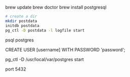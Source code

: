 

brew update
brew doctor 
brew install postgresql


```sh
# create a dir
mkdir postdata
initdb postdata
pg_ctl -D postdata -l logfile start
```

psql postgres

CREATE USER [username] WITH PASSWORD 'password';


pg_ctl -D /usr/local/var/postgres start



port 5432

